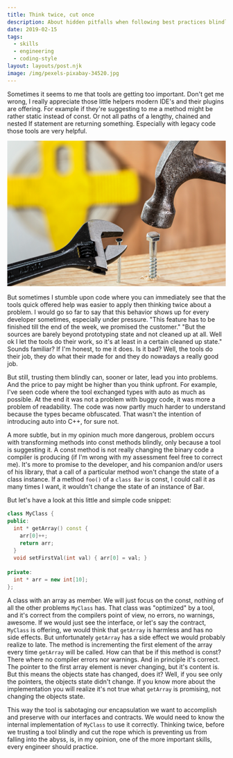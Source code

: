```yaml
---
title: Think twice, cut once
description: About hidden pitfalls when following best practices blindly
date: 2019-02-15
tags:
  - skills
  - engineering
  - coding-style
layout: layouts/post.njk
image: /img/pexels-pixabay-34520.jpg
---
```


Sometimes it seems to me that tools are getting too important. Don't get me wrong, I really appreciate those little helpers modern IDE's and their plugins are offering. For example if they're suggesting to me a method might be rather static instead of const. Or not all paths of a lengthy, chained and nested If statement are returning something. Especially with legacy code those tools are very helpful.

![Hero Image: Hammer and Wrench, Foto von Pixabay von Pexels](/img/pexels-pixabay-34520.jpg)

But sometimes I stumble upon code where you can immediately see that the tools quick offered help was easier to apply then thinking twice about a problem. I would go so far to say that this behavior shows up for every developer sometimes, especially under pressure. "This feature has to be finished till the end of the week, we promised the customer." "But the sources are barely beyond prototyping state and not cleaned up at all. Well ok I let the tools do their work, so it's at least in a certain cleaned up state." Sounds familiar? If I'm honest, to me it does. Is it bad? Well, the tools do their job, they do what their made for and they do nowadays a really good job.

But still, trusting them blindly can, sooner or later, lead you into problems. And the price to pay might be higher than you think upfront. For example, I've seen code where the tool exchanged types with auto as much as possible. At the end it was not a problem with buggy code, it was more a problem of readability. The code was now partly much harder to understand because the types became obfuscated. That wasn't the intention of introducing auto into C++, for sure not.

A more subtle, but in my opinion much more dangerous, problem occurs with transforming methods into const methods blindly, only because a tool is suggesting it. A const method is not really changing the binary code a compiler is producing (if I'm wrong with my assessment feel free to correct me). It's more to promise to the developer, and his companion and/or users of his library, that a call of a particular method won't change the state of a class instance. If a method `foo()` of a `class Bar` is const, I could call it as many times I want, it wouldn't change the state of an instance of Bar.

But let's have a look at this little and simple code snippet:

```cpp
class MyClass {
public:
  int * getArray() const { 
    arr[0]++;
    return arr; 
  }
  void setFirstVal(int val) { arr[0] = val; }

private:
  int * arr = new int[10];
};
```

A class with an array as member. We will just focus on the const, nothing of all the other problems `MyClass` has. That class was "optimized" by a tool, and it's correct from the compilers point of view, no errors, no warnings, awesome. If we would just see the interface, or let's say the contract, `MyClass` is offering, we would think that `getArray` is harmless and has no side effects. But unfortunately `getArray` has a side effect we would probably realize to late. The method is incrementing the first element of the array every time `getArray` will be called. How can that be if this method is const? There where no compiler errors nor warnings. And in principle it's correct. The pointer to the first array element is never changing, but it's content is. But this means the objects state has changed, does it? Well, if you see only the pointers, the objects state didn't change. If you know more about the implementation you will realize it's not true what `getArray` is promising, not changing the objects state.

This way the tool is sabotaging our encapsulation we want to accomplish and preserve with our interfaces and contracts. We would need to know the internal implementation of `MyClass` to use it correctly. Thinking twice, before we trusting a tool blindly and cut the rope which is preventing us from falling into the abyss, is, in my opinion, one of the more important skills, every engineer should practice.